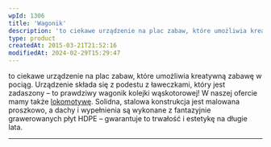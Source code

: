 ```yaml
---
wpId: 1306
title: 'Wagonik'
description: 'to ciekawe urządzenie na plac zabaw, które umożliwia kreatywną zabawę w pociąg. Urządzenie składa się z podestu z ławeczkami, który jest zadaszony – to prawdziwy wagonik kolejki wąskotorowej! W naszej ofercie mamy także lokomotywę. Solidna, stalowa konstrukcja jest malowana proszkowo, a dachy i wypełnienia są wykonane z fantazyjnie grawerowanych płyt HDPE – gwarantuje to trwałość ...'
type: product
createdAt: 2015-03-21T21:52:16
modifiedAt: 2024-02-29T15:29:47
---
```



to ciekawe urządzenie na plac zabaw, które umożliwia kreatywną zabawę w pociąg. Urządzenie składa się z podestu z ławeczkami, który jest zadaszony – to prawdziwy wagonik kolejki wąskotorowej! W naszej ofercie mamy także [lokomotywę](https://comes.pl/?s=lokomotywa). Solidna, stalowa konstrukcja jest malowana proszkowo, a dachy i wypełnienia są wykonane z fantazyjnie grawerowanych płyt HDPE – gwarantuje to trwałość i estetykę na długie lata.

* * *